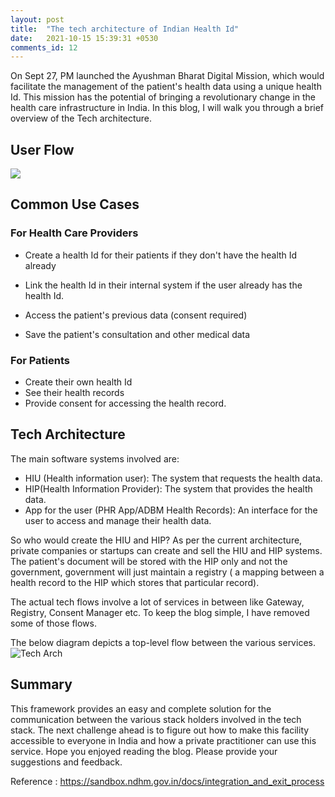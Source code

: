 ```yaml
---
layout: post
title:  "The tech architecture of Indian Health Id"
date:   2021-10-15 15:39:31 +0530
comments_id: 12
---
```


On Sept 27, PM launched the Ayushman Bharat Digital Mission, which would facilitate the management of the patient's health data using a unique health Id. This mission has the potential of bringing a revolutionary change in the health care infrastructure in India.
In this blog, I will walk you through a brief overview of the Tech architecture.

<!--more-->

## User Flow
<img src="{{ site.baseurl }}/assets/images/health-id/flow.png">

## Common Use Cases

### For Health Care Providers

* Create a health Id for their patients if they don't have the health Id already

* Link the health Id in their internal system if the user already has the health Id.

* Access the patient's previous data (consent required)

* Save the patient's consultation and other medical data

### For Patients

* Create their own health Id
* See their health records
* Provide consent for accessing the health record.


## Tech Architecture

The main software systems involved are:
* HIU (Health information user): The system that requests the health data.
* HIP(Health Information Provider): The system that provides the health data.
* App for the user (PHR App/ADBM Health Records): An interface for the user to access and manage their health data.

So who would create the HIU and HIP? As per the current architecture, private companies or startups can create and sell the HIU and HIP systems. The patient's document will be stored with the HIP only and not the government, government will just maintain a registry ( a mapping between a health record to the HIP which stores that particular record).

The actual tech flows involve a lot of services in between like Gateway, Registry, Consent Manager etc. To keep the blog simple, I have removed some of those flows.

The below diagram depicts a top-level flow between the various services.
![Tech Arch]("/assets/images/health-id/tech.jpeg")


## Summary
This framework provides an easy and complete solution for the communication between the various stack holders involved in the tech stack. The next challenge ahead is to figure out how to make this facility accessible to everyone in India and how a private practitioner can use this service.
Hope you enjoyed reading the blog. Please provide your suggestions and feedback.

Reference : https://sandbox.ndhm.gov.in/docs/integration_and_exit_process